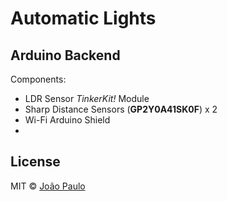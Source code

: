 # Automatic Lights

## Arduino Backend

Components:

- LDR Sensor _TinkerKit!_ Module
- Sharp Distance Sensors (__GP2Y0A41SK0F__) x 2
- Wi-Fi Arduino Shield
- 

## License

MIT © [João Paulo](https://github.com/joaolrpaulo)